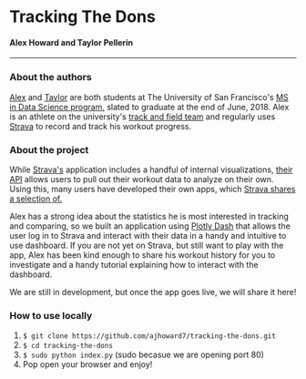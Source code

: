 # Tracking The Dons  
#### Alex Howard and Taylor Pellerin

----- 
  
    
### About the authors
[Alex](https://www.linkedin.com/in/alexanderjhoward/) and [Taylor](https://www.linkedin.com/in/tjpell/) are both 
students at The University of San Francisco's 
[MS in Data Science program,](https://www.usfca.edu/arts-sciences/graduate-programs/data-science) slated to graduate at 
the end of June, 2018. Alex is an athlete on the university's 
[track and field team](https://usfdons.com/index.aspx?path=tf) and regularly uses 
[Strava](https://www.strava.com/features) to record and track his workout progress.
 
 
### About the project
While [Strava's](https://www.strava.com/features) application includes a handful of internal visualizations, 
[their API](http://developers.strava.com/) allows users to pull out their workout data to analyze on their own. Using 
this, many users have developed their own apps, which [Strava shares a selection of.](https://www.strava.com/apps)  

Alex has a strong idea about the statistics he is most interested in tracking and comparing, so we built an application 
using [Plotly Dash](https://plot.ly/products/dash/) that allows the user log in to Strava and interact with their data 
in a handy and intuitive to use dashboard. If you are not yet on Strava, but still want to play with the app, Alex has 
been kind enough to share his workout history for you to investigate and a handy tutorial explaining how to interact 
with the dashboard.

We are still in development, but once the app goes live, we will share it here!

### How to use locally
1. `$ git clone https://github.com/ajhoward7/tracking-the-dons.git`
2. `$ cd tracking-the-dons`
3. `$ sudo python index.py` (sudo becasue we are opening port 80)
4. Pop open your browser and enjoy!